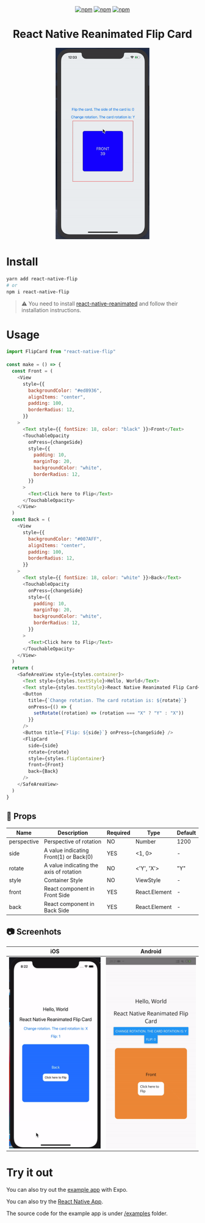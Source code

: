 <div align="center">
  
[![npm](https://badgen.net/npm/v/react-native-flip)](https://www.npmjs.com/package/react-native-flip) [![npm](https://badgen.net/npm/dt/react-native-flip)](https://www.npmjs.com/package/react-native-flip) [![npm](https://badgen.net/npm/license/react-native-flip)](https://www.npmjs.com/package/react-native-flip)
  
<h1>React Native Reanimated Flip Card</h1>

<img width="auto" height="500" src="./gif/flip.gif">

</div>

# Install

```sh
yarn add react-native-flip
# or
npm i react-native-flip
```

> :warning: You need to install [react-native-reanimated](https://docs.swmansion.com/react-native-reanimated/docs/next/installation/) and follow their installation instructions.

# Usage

```js
import FlipCard from "react-native-flip"

const make = () => {
  const Front = (
    <View
      style={{
        backgroundColor: "#ed8936",
        alignItems: "center",
        padding: 100,
        borderRadius: 12,
      }}
    >
      <Text style={{ fontSize: 18, color: "black" }}>Front</Text>
      <TouchableOpacity
        onPress={changeSide}
        style={{
          padding: 10,
          marginTop: 20,
          backgroundColor: "white",
          borderRadius: 12,
        }}
      >
        <Text>Click here to Flip</Text>
      </TouchableOpacity>
    </View>
  )
  const Back = (
    <View
      style={{
        backgroundColor: "#007AFF",
        alignItems: "center",
        padding: 100,
        borderRadius: 12,
      }}
    >
      <Text style={{ fontSize: 18, color: "white" }}>Back</Text>
      <TouchableOpacity
        onPress={changeSide}
        style={{
          padding: 10,
          marginTop: 20,
          backgroundColor: "white",
          borderRadius: 12,
        }}
      >
        <Text>Click here to Flip</Text>
      </TouchableOpacity>
    </View>
  )
  return (
    <SafeAreaView style={styles.container}>
      <Text style={styles.textStyle}>Hello, World</Text>
      <Text style={styles.textStyle}>React Native Reanimated Flip Card</Text>
      <Button
        title={`Change rotation. The card rotation is: ${rotate}`}
        onPress={() => {
          setRotate((rotation) => (rotation === "X" ? "Y" : "X"))
        }}
      />
      <Button title={`Flip: ${side}`} onPress={changeSide} />
      <FlipCard
        side={side}
        rotate={rotate}
        style={styles.flipContainer}
        front={Front}
        back={Back}
      />
    </SafeAreaView>
  )
}
```

## :wrench: Props

| Name        | Description                             | Required | Type          | Default |
| ----------- | --------------------------------------- | -------- | ------------- | ------- |
| perspective | Perspective of rotation                 | NO       | Number        | 1200    |
| side        | A value indicating Front(1) or Back(0)  | YES      | <1, 0>        | -       |
| rotate      | A value indicating the axis of rotation | NO       | <'Y', 'X'>    | "Y"     |
| style       | Container Style                         | NO       | ViewStyle     | -       |
| front       | React component in Front Side           | YES      | React.Element | -       |
| back        | React component in Back Side            | YES      | React.Element | -       |


## :camera: Screenhots

| iOS | Android |
|-----|---------|
|<img width="auto" height="500" src="./gif/ios.gif">|<img width="auto" height="500" src="./gif/android.gif">|

# Try it out

You can also try out the [example app](https://snack.expo.io/@pzatorski/react-native-flip-example) with Expo.

You can also try the [React Native App](https://github.com/Karthik-B-06/react-native-reanimated-flip/tree/rn-example-with-better-readme/rn-example/RNFlip).

The source code for the example app is under [/examples](https://github.com/czystyl/react-native-reanimated-flip/tree/develop/examples) folder.
